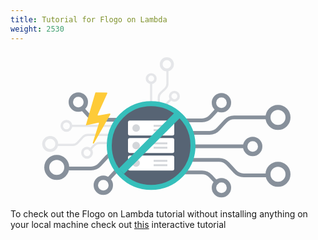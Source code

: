 ```yaml
---
title: Tutorial for Flogo on Lambda
weight: 2530
---
```


<center>
<svg xmlns="http://www.w3.org/2000/svg" width="418" height="236" viewBox="0 0 418 236">
    <g fill="none" fill-rule="evenodd">
        <g stroke="#87909B" opacity=".2" transform="rotate(-90 143.625 -33.375)">
            <path stroke-width="3.39" d="M82.24 31.092H59.96a10.734 10.734 0 0 1-7.864-3.428l-6.528-7.027a10.734 10.734 0 0 0-7.864-3.428H6.78M0 28.451h22.262a10.76 10.76 0 0 1 7.883 3.43l6.523 7.022"/>
            <ellipse cx="90.96" cy="30.137" stroke-width="4.52" rx="9.04" ry="8.993"/>
            <ellipse cx="39.831" cy="42.222" stroke-width="3.955" rx="6.78" ry="6.755" transform="matrix(-1 0 0 1 79.661 0)"/>
            <ellipse cx="68.079" cy="5.124" stroke-width="3.955" rx="6.78" ry="6.755"/>
            <path stroke-width="3.39" d="M12.495 4.983H61.22"/>
        </g>
        <g stroke="#87909B" transform="translate(224 72.25)">
            <path stroke-width="6" d="M145.563 124.699H106.16a19 19 0 0 1-13.953-6.104l-11.546-12.492A19 19 0 0 0 66.708 100H12M0 120h39.403a19 19 0 0 1 13.953 6.103l11.546 12.492"/>
            <circle cx="161" cy="123" r="16" stroke-width="8"/>
            <circle cx="70.5" cy="144.5" r="12" stroke-width="7" transform="matrix(-1 0 0 1 141 0)"/>
            <circle cx="120.5" cy="78.5" r="12" stroke-width="7"/>
            <path stroke-width="6" d="M22.116 78.249h86.245M12 56.699h39.403a19 19 0 0 0 13.953-6.104l11.546-12.492A19 19 0 0 1 90.855 32h54.708M0 36.699h39.403a19 19 0 0 0 13.953-6.104l11.546-12.492"/>
            <circle cx="161" cy="32" r="16" stroke-width="8"/>
            <circle cx="70.5" cy="8.5" r="12" stroke-width="7"/>
        </g>
        <g stroke="#87909B" transform="matrix(-1 0 0 1 180 71.25)">
            <path stroke-width="6" d="M133.563 114.699H94.16a19 19 0 0 1-13.953-6.104L68.661 96.103A19 19 0 0 0 54.708 90H0M2 114h39.403a19 19 0 0 1 13.953 6.103l11.546 12.492"/>
            <circle cx="149" cy="113" r="16" stroke-width="8"/>
            <circle cx="74.5" cy="141.5" r="12" stroke-width="7" transform="matrix(-1 0 0 1 149 0)"/>
            <path stroke-width="6" d="M44 36.699h39.403a19 19 0 0 0 13.953-6.104l11.546-12.492"/>
            <circle cx="114.5" cy="8.5" r="12" stroke-width="7"/>
        </g>
        <g stroke="#87909B" opacity=".2" transform="matrix(-1 0 0 1 134 112.25)">
            <path stroke-width="3.39" d="M104 36H77.598a10.734 10.734 0 0 1-7.863-3.427l-8.5-9.146A10.734 10.734 0 0 0 53.37 20H17M9 33h25.484a12.28 12.28 0 0 1 9.024 3.954l7.468 8.092"/>
            <circle cx="113.5" cy="34.5" r="10.5" stroke-width="4.52"/>
            <circle cx="54.5" cy="48.5" r="7.477" stroke-width="3.955" transform="matrix(-1 0 0 1 109 0)"/>
            <circle cx="87.5" cy="5.5" r="7.477" stroke-width="3.955"/>
            <path stroke-width="3.39" d="M.5 5.5H79"/>
        </g>
        <g transform="translate(111 78.25)">
            <circle cx="70" cy="71.75" r="66.875" fill="#576474"/>
            <g transform="translate(34 31)">
                <rect width="74" height="24" fill="#FFF" rx="3"/>
                <path fill="#D3D6DA" d="M41 7h22v3H41zM41 14h22v3H41z"/>
                <circle cx="13" cy="12" r="6" fill="#D3D6DA"/>
            </g>
            <g transform="translate(34 59)">
                <rect width="74" height="24" fill="#FFF" rx="3"/>
                <path fill="#D3D6DA" d="M41 7h22v3H41zM41 14h22v3H41z"/>
                <circle cx="13" cy="12" r="6" fill="#D3D6DA"/>
            </g>
            <g transform="translate(34 87)">
                <rect width="74" height="24" fill="#FFF" rx="3"/>
                <path fill="#D3D6DA" d="M41 7h22v3H41zM41 14h22v3H41z"/>
                <circle cx="13" cy="12" r="6" fill="#D3D6DA"/>
            </g>
            <circle cx="71" cy="71" r="67" stroke="#36BFBB" stroke-width="8"/>
        </g>
        <path fill="#FECB38" d="M92.635 64.986L77.5 117.084l19.738-4.452a1 1 0 0 1 1.174 1.276l-9.697 30.808a1 1 0 0 0 1.823.795l26.191-46.019a1 1 0 0 0-1.043-1.48l-18.116 3.21a1 1 0 0 1-1.086-1.397l15.273-33.848a1 1 0 0 0-.894-1.41l-17.252-.302a1 1 0 0 0-.977.72z"/>
        <path stroke="#36BFBB" stroke-width="12" d="M134.266 190.55l91.71-91.71"/>
    </g>
</svg>
</center>

To check out the Flogo on Lambda tutorial without installing anything on your local machine check out [this](https://katacoda.com/retgits/scenarios/flogo-lambda) interactive tutorial